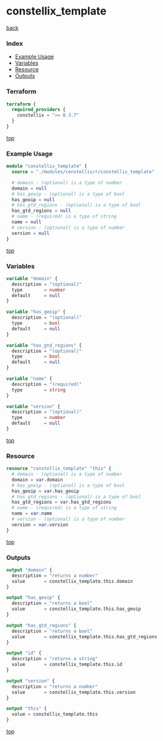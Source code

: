 # constellix_template

[back](../constellix.md)

### Index

- [Example Usage](#example-usage)
- [Variables](#variables)
- [Resource](#resource)
- [Outputs](#outputs)

### Terraform

```terraform
terraform {
  required_providers {
    constellix = ">= 0.3.7"
  }
}
```

[top](#index)

### Example Usage

```terraform
module "constellix_template" {
  source = "./modules/constellix/r/constellix_template"

  # domain - (optional) is a type of number
  domain = null
  # has_geoip - (optional) is a type of bool
  has_geoip = null
  # has_gtd_regions - (optional) is a type of bool
  has_gtd_regions = null
  # name - (required) is a type of string
  name = null
  # version - (optional) is a type of number
  version = null
}
```

[top](#index)

### Variables

```terraform
variable "domain" {
  description = "(optional)"
  type        = number
  default     = null
}

variable "has_geoip" {
  description = "(optional)"
  type        = bool
  default     = null
}

variable "has_gtd_regions" {
  description = "(optional)"
  type        = bool
  default     = null
}

variable "name" {
  description = "(required)"
  type        = string
}

variable "version" {
  description = "(optional)"
  type        = number
  default     = null
}
```

[top](#index)

### Resource

```terraform
resource "constellix_template" "this" {
  # domain - (optional) is a type of number
  domain = var.domain
  # has_geoip - (optional) is a type of bool
  has_geoip = var.has_geoip
  # has_gtd_regions - (optional) is a type of bool
  has_gtd_regions = var.has_gtd_regions
  # name - (required) is a type of string
  name = var.name
  # version - (optional) is a type of number
  version = var.version
}
```

[top](#index)

### Outputs

```terraform
output "domain" {
  description = "returns a number"
  value       = constellix_template.this.domain
}

output "has_geoip" {
  description = "returns a bool"
  value       = constellix_template.this.has_geoip
}

output "has_gtd_regions" {
  description = "returns a bool"
  value       = constellix_template.this.has_gtd_regions
}

output "id" {
  description = "returns a string"
  value       = constellix_template.this.id
}

output "version" {
  description = "returns a number"
  value       = constellix_template.this.version
}

output "this" {
  value = constellix_template.this
}
```

[top](#index)
